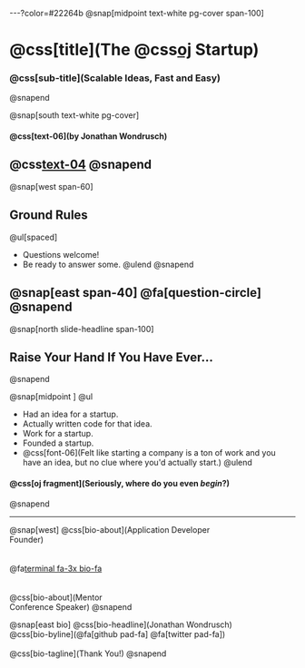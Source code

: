 ---?color=#22264b
@snap[midpoint text-white pg-cover span-100]
# @css[title](The @css[oj](Serverless) Startup)
### @css[sub-title](Scalable Ideas, Fast and Easy)
@snapend

@snap[south text-white pg-cover]
#### @css[text-06](by **Jonathan Wondrusch**)
@css[text-04](@jwondrusch)
@snapend
---

@snap[west span-60]
## Ground Rules
@ul[spaced]
- Questions welcome!
- Be ready to answer some.
@ulend
@snapend

@snap[east span-40]
@fa[question-circle]
@snapend
---

@snap[north slide-headline span-100]
## Raise Your Hand If You Have Ever...
@snapend

@snap[midpoint ]
@ul
- Had an idea for a startup.
- Actually written code for that idea.
- Work for a startup.
- Founded a startup.
- @css[font-06](Felt like starting a company is a ton of work and you have an idea, but no clue where you'd actually start.)
@ulend

#### @css[oj fragment](**Seriously**, where do you even _begin_?)

@snapend

---
@snap[west]
@css[bio-about](Application Developer<br>Founder)
<br><br><br>
@fa[terminal fa-3x bio-fa](geek)
<br><br><br>
@css[bio-about](Mentor<br>Conference Speaker)
@snapend

@snap[east bio]
@css[bio-headline](Jonathan Wondrusch)
<br>
@css[bio-byline](@fa[github pad-fa] @fa[twitter pad-fa])
<br>
<br>
@css[bio-tagline](Thank You!)
@snapend